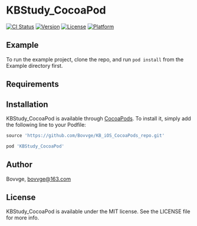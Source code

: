 # KBStudy_CocoaPod

[![CI Status](https://img.shields.io/travis/Bovvge/KBStudy_CocoaPod.svg?style=flat)](https://travis-ci.org/Bovvge/KBStudy_CocoaPod)
[![Version](https://img.shields.io/cocoapods/v/KBStudy_CocoaPod.svg?style=flat)](https://cocoapods.org/pods/KBStudy_CocoaPod)
[![License](https://img.shields.io/cocoapods/l/KBStudy_CocoaPod.svg?style=flat)](https://cocoapods.org/pods/KBStudy_CocoaPod)
[![Platform](https://img.shields.io/cocoapods/p/KBStudy_CocoaPod.svg?style=flat)](https://cocoapods.org/pods/KBStudy_CocoaPod)

## Example

To run the example project, clone the repo, and run `pod install` from the Example directory first.

## Requirements

## Installation

KBStudy_CocoaPod is available through [CocoaPods](https://cocoapods.org). To install
it, simply add the following line to your Podfile:

```ruby
source 'https://github.com/Bovvge/KB_iOS_CocoaPods_repo.git'

pod 'KBStudy_CocoaPod'
```

## Author

Bovvge, bovvge@163.com

## License

KBStudy_CocoaPod is available under the MIT license. See the LICENSE file for more info.

